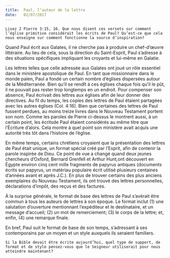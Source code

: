 ```yaml
---
title:  Paul, l’auteur de la lettre
date:   02/07/2017
---
```


`Lisez 2 Pierre 3:15, 16. Que nous disent ces versets sur comment l’église primitive considérait les écrits de Paul? Qu’est-ce que cela nous enseigne sur comment fonctionne la source d’inspiration?`

Quand Paul écrit aux Galates, il ne cherche pas à produire un chef-d’œuvre littéraire. Au lieu de cela, sous la direction du Saint-Esprit, Paul s’adresse à des situations spécifiques impliquant les croyants et lui-même en Galatie.

Les lettres telles que celle adressée aux Galates ont joué un rôle essentiel dans le ministère apostolique de Paul. En tant que missionnaire dans le monde païen, Paul a fondé un certain nombre d’églises dispersées autour de la Méditerranée. Bien qu’il se rendît à ces églises chaque fois qu’il le pût, il ne pouvait pas rester trop longtemps en un endroit. Pour compenser son absence, Paul écrivait des lettres aux églises afin de leur donner des directives. Au fil du temps, les copies des lettres de Paul étaient partagées avec les autres églises (Col. 4:16). Bien que certaines des lettres de Paul fussent perdues, au moins treize livres dans le Nouveau Testament portent son nom. Comme les paroles de Pierre ci-dessus le montrent aussi, à un certain point, les écritsde Paul étaient considérés au même titre que l’Écriture d’alors. Cela montre à quel point son ministère avait acquis une autorité très tôt dans l’histoire de l’église.

En même temps, certains chrétiens croyaient que la présentation des lettres de Paul était unique, un format spécial créé par l’Esprit, afin de contenir la parole inspirée de Dieu. Ce point de vue a changé quand deux jeunes chercheurs d’Oxford, Bernard Grenfell et Arthur Hunt,ont découvert en Égypte environ cinq cent mille fragments de papyrus antiques (documents écrits sur papyrus, un matériau populaire écrit utilisé plusieurs centaines d’années avant et après J.C.). En plus de trouver certains des plus anciens exemplaires du Nouveau Testament, ils ont trouvé des lettres personnelles, déclarations d’impôt, des reçus et des factures.

À la surprise générale, le format de base des lettres de Paul s’avérait être commun à tous les auteurs de lettres à son époque. Le format inclut (1) une salutation d’ouverture mentionnant l’expéditeur et le destinataire, et un message d’accueil; (2) un mot de remerciement; (3) le corps de la lettre; et, enfin, (4) une remarque finale.

En bref, Paul suit le format de base de son temps, s’adressant à ses contemporains par un moyen et un style auxquels ils seraient familiers.

`Si la Bible devait être écrite aujourd’hui, quel type de support, de format et de style pensez-vous que le Seigneur utiliserait pour nous atteindre maintenant?`